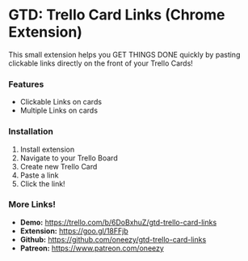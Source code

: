 # GTD: Trello Card Links (Chrome Extension)

This small extension helps you GET THINGS DONE quickly by pasting clickable links directly on the front of your Trello Cards!  

### Features
- Clickable Links on cards
- Multiple Links on cards

### Installation 
1. Install extension
2. Navigate to your Trello Board
3. Create new Trello Card
4. Paste a link 
5. Click the link!

### More Links!

- **Demo:** https://trello.com/b/6DoBxhuZ/gtd-trello-card-links
- **Extension:** https://goo.gl/18FFjb
- **Github:** https://github.com/oneezy/gtd-trello-card-links
- **Patreon:** https://www.patreon.com/oneezy